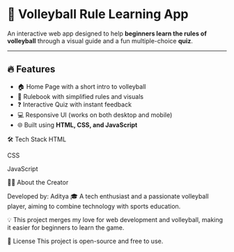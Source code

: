 # 🏐 Volleyball Rule Learning App

An interactive web app designed to help **beginners learn the rules of volleyball** through a visual guide and a fun multiple-choice **quiz**.

---

## 🔥 Features
- 🏠 Home Page with a short intro to volleyball  
- 📖 Rulebook with simplified rules and visuals  
- ❓ Interactive Quiz with instant feedback  
- 💻 Responsive UI (works on both desktop and mobile)  
- 🌐 Built using **HTML, CSS, and JavaScript**

🛠 Tech Stack
HTML

CSS

JavaScript

🙋‍♂️ About the Creator

Developed by: Aditya
🎓 A tech enthusiast and a passionate volleyball player, aiming to combine technology with sports education.

💡 This project merges my love for web development and volleyball, making it easier for beginners to learn the game.

📄 License
This project is open-source and free to use.





